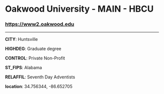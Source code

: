 # Oakwood University - MAIN - HBCU
### https://www2.oakwood.edu
---
**CITY**: Huntsville

**HIGHDEG**: Graduate degree

**CONTROL**: Private Non-Profit

**ST_FIPS**: Alabama

**RELAFFIL**: Seventh Day Adventists

**location**: 34.756344, -86.652705